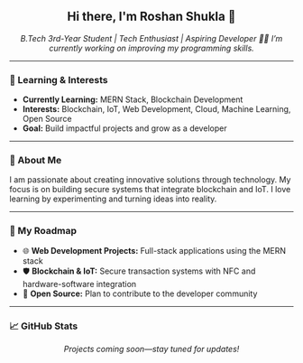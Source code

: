 <h2 align="center">Hi there, I'm Roshan Shukla 👋</h2>

<p align="center">
  <i>B.Tech 3rd-Year Student | Tech Enthusiast | Aspiring Developer</i>
  <i>👩‍💻 I’m currently working on improving my programming skills.</i>
</p>

<hr>

<h3>🌱 Learning & Interests</h3>
<ul>
  <li><strong>Currently Learning:</strong> MERN Stack, Blockchain Development</li>
  <li><strong>Interests:</strong> Blockchain, IoT, Web Development, Cloud, Machine Learning, Open Source</li>
  <li><strong>Goal:</strong> Build impactful projects and grow as a developer</li>
</ul>

<hr>

<h3>🚀 About Me</h3>
<p>
I am passionate about creating innovative solutions through technology.  
My focus is on building secure systems that integrate blockchain and IoT.  
I love learning by experimenting and turning ideas into reality.
</p>

<hr>

<h3>🔨 My Roadmap</h3>
<ul>
  <li>🌐 <strong>Web Development Projects:</strong> Full-stack applications using the MERN stack</li>
  <li>🛡️ <strong>Blockchain & IoT:</strong> Secure transaction systems with NFC and hardware-software integration</li>
  <li>🤝 <strong>Open Source:</strong> Plan to contribute to the developer community</li>
</ul>

<hr>

<h3>📈 GitHub Stats</h3>
<p align="center">
  <i>Projects coming soon—stay tuned for updates!</i>
</p>







<!--[![Anurag's GitHub stats](https://github-readme-stats.vercel.app/api?username=Flashyrs&theme=dark)](https://github.com/anuraghazra/github-readme-stats)
![Alt text](https://spotify-recently-played-readme.vercel.app/api?user=31y2lypuqiuqhvtzx6dzoih72ztu&count=2)

